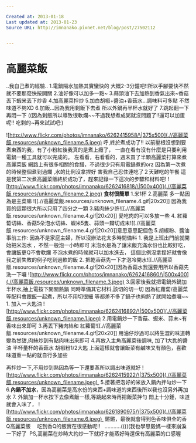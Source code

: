```yaml
---

Created at: 2013-01-18
Last updated at: 2013-01-23
Source URL: http://imnanako.pixnet.net/blog/post/27502112


---
```


# 高麗菜飯


..我自己煮的經驗..
1.電鍋隔水加熱其實蠻快的 大概2-3分鐘吧!!所以手腳要快不然就不要那麼快按開關
2.油好像可以加多一點~
3.蒜頭油下去加熱到香氣出來~香菇丟下蝦米丟下炒香
4.加高麗菜拌炒
5.加白胡椒+醬油+香菇水...調味料可多點 不然味道不夠XD
6.加飯...因為我用剩飯下去煮 所以外鍋再半杯水就好了
7.跳起翻一下再悶一下
((因為剩飯所以導致很軟爛~~不過我想煮成粥就沒問題了!!還可以加蛋呢!!
吃剩的~再來試試吧:)

![http://www.flickr.com/photos/imnanako/6262415958/\|375x500](.//高麗菜飯.resources/unknown_filename.5.jpeg) 
呼,終於煮成功了!!
以前壓根沒想到要煮東西的我，有了小粉紅後我真的是煮上癮了，
一直在看有沒有什麼是只要利用電鍋一種工具就可以完成的。
左看看，右看看的，週末買了半顆高麗菜打算來煮高麗菜飯
網路上有很多相關的食譜，不過很少只有用電鍋煮的orz
因為第一次煮的時候整個煮到過爛 ,水的比例沒拿捏好
害我自己忍住連吃了２天難吃的午餐
這是我第二次煮高麗菜飯終於成功了，趕來記錄一下這次的步驟和材料吧!
![http://www.flickr.com/photos/imnanako/6262416818/\|500x400](.//高麗菜飯.resources/unknown_filename.2.jpeg) 
**食材很簡單**
1.米1杯
2.高麗菜 多一點因為是主菜嘛 ![[.//高麗菜飯.resources/unknown_filename.4.gif\|20x20]] 因為我買的這顆很大所以只用了四分之一顆
3.豬肉絲少許![[.//高麗菜飯.resources/unknown_filename.4.gif\|20x20]] 愛吃肉的可以多放一些
4\. 紅蘿蔔切絲、香菇5朵泡水切絲、蝦米5隻、蒜頭一瓣切成末![[.//高麗菜飯.resources/unknown_filename.4.gif\|20x20]]意思意思配個色
5.胡椒粉、醬油
事前工作:
因為不是家庭主婦，所以沒辦法花太多時間備料
1\. 我是上班出門前就開始把米泡水 ，不然一般泡一小時即可
米泡水是為了讓米飯充滿水份也比較好吃，會讓飯更Q不會軟爛
不泡水煮的時候就可以加水進去，
這個比例沒拿捏好就會像我之前失敗的例子吃到過軟的飯
2\. 把乾香菇先一下才泡冷開水![[.//高麗菜飯.resources/unknown_filename.4.gif\|20x20]]因為香菇水我還要用所以香菇先洗一下囉
![http://www.flickr.com/photos/imnanako/6262416860/\|500x400](.//高麗菜飯.resources/unknown_filename.3.jpeg) 
3.回家後我就把電鍋外鍋加半杯水,抽上電按下開關熱鍋
同時準備其它材料,該切的切一切
因為紅蘿蔔/高麗菜等配料會跟飯一起煮，所以不用切很細
等都差不多了鍋子也夠熱了就開始煮囉~~
1\. 加入一大匙油
![http://www.flickr.com/photos/imnanako/6262416892/\|500x500](.//高麗菜飯.resources/unknown_filename.1.jpeg)
2.用電鍋炒一下香菇、蝦米、蒜末~有香味出來即可
3.再丟下豬肉絲和 紅蘿蔔![[.//高麗菜飯.resources/unknown_filename.4.gif\|20x20]] 用油仔炒過可以將生澀的味道轉變為甘甜,肉絲炒到有點肉味出來即可
4.再放入主角高麗菜後調味,
加了1大匙的醬油
半杯量杯的香菇水
胡椒粉1/2大匙
上面這樣就會讓飯菜有鹹味又有顏色，喜歡味道重一點的就自行多加些

再拌炒一下,不用炒到熟因為等一下還要蒸所以調出味道就好
![http://www.flickr.com/photos/imnanako/6262415922/\|375x500](.//高麗菜飯.resources/unknown_filename.jpeg) 
5.接著把泡好的米放入鍋內拌勻炒一下
6.**內鍋不加水**，因為高麗菜是高水份的東西+調味道的東西後所以我也沒另外再加水
7\. 外鍋加一杯水按下去像煮飯一樣,等跳起來時再把飯菜拌勻
悶上十分鍾，味道就會入味了，
![http://www.flickr.com/photos/imnanako/6261890975/\|375x500](.//高麗菜飯.resources/unknown_filename.6.jpeg) 
鏘鏘，最後就會得到色香味俱全的香Q高麗菜飯　
吃到香Q的飯實在很感動呢!!   ...........(((((我也學思毅媽一樣來崩淚一下好了
 PS,高麗菜在炒時大約炒一下就好才能蒸好時還保有高麗菜的口感喔

